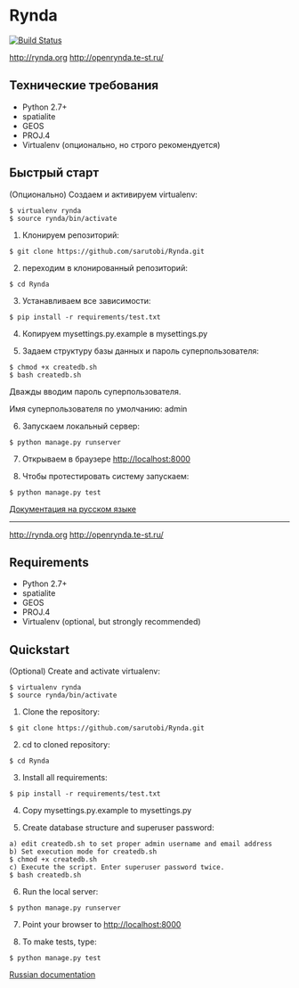 Rynda
=====
[![Build Status](https://travis-ci.org/sarutobi/Rynda.svg?branch=master)](https://travis-ci.org/sarutobi/Rynda)

http://rynda.org
http://openrynda.te-st.ru/

Технические требования
------------
- Python 2.7+
- spatialite
- GEOS
- PROJ.4
- Virtualenv (опционально, но строго рекомендуется)

Быстрый старт
------------

(Опционально) Создаем и активируем virtualenv:

```
$ virtualenv rynda
$ source rynda/bin/activate
```

1. Клонируем репозиторий:

```
$ git clone https://github.com/sarutobi/Rynda.git
```

2. переходим в клонированный репозиторий:

```
$ cd Rynda
```

3. Устанавливаем все зависимости:

```
$ pip install -r requirements/test.txt
```

4. Копируем mysettings.py.example в mysettings.py

5. Задаем структуру базы данных и пароль суперпользователя:

```
$ chmod +x createdb.sh
$ bash createdb.sh 
```

Дважды вводим пароль суперпользователя.

Имя суперпользователя по умолчанию: admin

6. Запускаем локальный сервер:

```
$ python manage.py runserver
```

7. Открываем в браузере [http://localhost:8000](http://localhost:8000)

8. Чтобы протестировать систему запускаем:

```
$ python manage.py test
```

[Документация на русском языке](http://rynda.readthedocs.org/ru/latest/production.html)

-------
http://rynda.org
http://openrynda.te-st.ru/

Requirements
------------
- Python 2.7+
- spatialite
- GEOS
- PROJ.4
- Virtualenv (optional, but strongly recommended)

Quickstart
------------

(Optional) Create and activate virtualenv:

```
$ virtualenv rynda
$ source rynda/bin/activate
```

1. Clone the repository:

```
$ git clone https://github.com/sarutobi/Rynda.git
```

2. cd to cloned repository:

```
$ cd Rynda
```

3. Install all requirements:

```
$ pip install -r requirements/test.txt
```

4. Copy mysettings.py.example to mysettings.py

5. Create database structure and superuser password:
```
a) edit createdb.sh to set proper admin username and email address
b) Set execution mode for createdb.sh
$ chmod +x createdb.sh
c) Execute the script. Enter superuser password twice.
$ bash createdb.sh 
```

6. Run the local server:

```
$ python manage.py runserver
```

7. Point your browser to [http://localhost:8000](http://localhost:8000)

8. To make tests, type:

```
$ python manage.py test
```
[Russian documentation](http://rynda.readthedocs.org/ru/latest/production.html)
